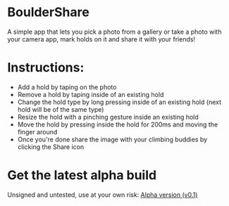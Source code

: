 # BoulderShare

A simple app that lets you pick a photo from a gallery or take a photo with your camera app, mark holds on it and share it with your friends!

# Instructions:
- Add a hold by taping on the photo
- Remove a hold by taping inside of an existing hold
- Change the hold type by long pressing inside of an existing hold (next hold will be of the same type)
- Resize the hold with a pinching gesture inside an existing hold
- Move the hold by pressing inside the hold for 200ms and moving the finger around
- Once you're done share the image with your climbing buddies by clicking the Share icon

# Get the latest alpha build
Unsigned and untested, use at your own risk:
[Alpha version (v0.1)] 

[Alpha version (v0.1)]: https://github.com/DarkokraD/BoulderShare/blob/master/beta/com.herak.bouldershare.apk

